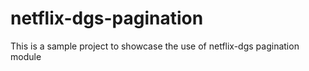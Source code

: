 # netflix-dgs-pagination
This is a sample project to showcase the use of netflix-dgs pagination module
